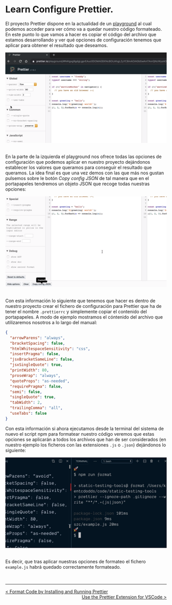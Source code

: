 # Learn Configure Prettier.

El proyecto Prettier dispone en la actualidad de un [playground](https://prettier.io/playground/) al cual podemos acceder para ver cómo va a quedar nuestro código formateado. En este punto lo que vamos a hacer es copiar el código del archivo que estamos desarrollando y ver qué opciones de configuración tenemos que aplicar para obtener el resultado que deseamos.

<div style='text-align: center'>
  <img src='../images/ch02/02_25.png' />
</div>
<br />

En la parte de la izquierda el playground nos ofrece todas las opciones de configuración que podemos aplicar en nuestro proyecto dejándonos establecer los valores que queramos para conseguir el resultado que queramos. La idea final es que una vez demos con las que más nos gustan pulsemos sobre le botón *Copy config JSON* de tal manera que en el portapapeles tendremos un objeto JSON que recoge todas nuestras opciones:

<div style='text-align: center'>
  <img src='../images/ch02/02_26.png' />
</div>
<br />

Con esta información lo siguiente que tenemos que hacer es dentro de nuestro proyecto crear el fichero de configuración para Prettier que ha de tener el nombre `.prettierrc` y simplemente copiar el contenido del portapapeles. A modo de ejemplo mostramos el cóntenido del archivo que utilizaremos nosotros a lo largo del manual:

```json
{
  "arrowParens": "always",
  "bracketSpacing": false,
  "htmlWhitespaceSensitivity": "css",
  "insertPragma": false,
  "jsxBracketSameLine": false,
  "jsxSingleQuote": true,
  "printWidth": 80,
  "proseWrap": "always",
  "quoteProps": "as-needed",
  "requirePragma": false,
  "semi": false,
  "singleQuote": true,
  "tabWidth": 2,
  "trailingComma": "all",
  "useTabs": false
}
```

Con esta información si ahora ejecutamos desde la terminal del sistema de nuevo el script npm para formatear nuestro código veremos que estas opciones se aplicarán a todos los archivos que han de ser considerados (en nuestro ejemplo los ficheros con las extensiones `.js` o `.json`) dejándonos lo siguiente:

<div style='text-align: center'>
  <img src='../images/ch02/02_27.png' />
</div>
<br />

Es decir, que tras aplicar nuestras opciones de formateo el fichero `example.js` habrá quedado correctamente formateado.

<br />

----
<div>
  <div style="float: left">
    <a href="https://github.com/DevJoseManuel/js-tutorials/blob/master/testing/ch02/02_06.md">
      < Format Code by Installing and Running Prettier
    </a>
  </div>
  <div style="float: right">
    <a href="https://github.com/DevJoseManuel/js-tutorials/blob/master/testing/ch02/02_08.md">
      Use the Prettier Extension for VSCode >
    </a>
  </div>
</div>
